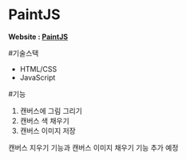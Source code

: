 # PaintJS

**Website : [PaintJS](https://dayeon1351.github.io/PaintJS/)**

#기술스택
+ HTML/CSS
+ JavaScript

#기능
1. 캔버스에 그림 그리기
2. 캔버스 색 채우기
3. 캔버스 이미지 저장

캔버스 지우기 기능과 캔버스 이미지 채우기 기능 추가 예정
